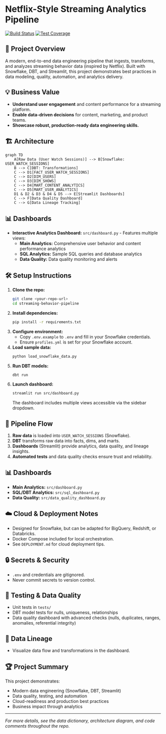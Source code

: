 # Netflix-Style Streaming Analytics Pipeline

[![Build Status](https://github.com/<your-username>/<your-repo>/actions/workflows/ci.yml/badge.svg)](https://github.com/<your-username>/<your-repo>/actions)
[![Test Coverage](https://img.shields.io/badge/coverage-90%25-brightgreen)](https://github.com/<your-username>/<your-repo>/actions)

## 🚀 Project Overview
A modern, end-to-end data engineering pipeline that ingests, transforms, and analyzes streaming behavior data (inspired by Netflix). Built with Snowflake, DBT, and Streamlit, this project demonstrates best practices in data modeling, quality, automation, and analytics delivery.

## 💡 Business Value
- **Understand user engagement** and content performance for a streaming platform.
- **Enable data-driven decisions** for content, marketing, and product teams.
- **Showcase robust, production-ready data engineering skills.**

## 🏗️ Architecture
```mermaid
graph TD
    A[Raw Data (User Watch Sessions)] --> B[Snowflake: USER_WATCH_SESSIONS]
    B --> C[DBT: Transformations]
    C --> D1[FACT_USER_WATCH_SESSIONS]
    C --> D2[DIM_USERS]
    C --> D3[DIM_SHOWS]
    C --> D4[MART_CONTENT_ANALYTICS]
    C --> D5[MART_USER_ANALYTICS]
    D1 & D2 & D3 & D4 & D5 --> E[Streamlit Dashboards]
    C --> F[Data Quality Dashboard]
    C --> G[Data Lineage Tracking]
```

## 📊 Dashboards
- **Interactive Analytics Dashboard:** `src/dashboard.py` - Features multiple views:
  - **Main Analytics:** Comprehensive user behavior and content performance analytics
  - **SQL Analytics:** Sample SQL queries and database analytics
  - **Data Quality:** Data quality monitoring and alerts

## 🛠️ Setup Instructions
1. **Clone the repo:**
   ```sh
   git clone <your-repo-url>
   cd streaming-behavior-pipeline
   ```
2. **Install dependencies:**
   ```sh
   pip install -r requirements.txt
   ```
3. **Configure environment:**
   - Copy `.env.example` to `.env` and fill in your Snowflake credentials.
   - Ensure `profiles.yml` is set for your Snowflake account.
4. **Load sample data:**
   ```sh
   python load_snowflake_data.py
   ```
5. **Run DBT models:**
   ```sh
   dbt run
   ```
6. **Launch dashboard:**
   ```sh
   streamlit run src/dashboard.py
   ```
   The dashboard includes multiple views accessible via the sidebar dropdown.

## 🔄 Pipeline Flow
1. **Raw data** is loaded into `USER_WATCH_SESSIONS` (Snowflake).
2. **DBT** transforms raw data into facts, dims, and marts.
3. **Dashboards** (Streamlit) provide analytics, data quality, and lineage insights.
4. **Automated tests** and data quality checks ensure trust and reliability.

## 📊 Dashboards
- **Main Analytics:** `src/dashboard.py`
- **SQL/DBT Analytics:** `src/sql_dashboard.py`
- **Data Quality:** `src/data_quality_dashboard.py`

## ☁️ Cloud & Deployment Notes
- Designed for Snowflake, but can be adapted for BigQuery, Redshift, or Databricks.
- Docker Compose included for local orchestration.
- See `DEPLOYMENT.md` for cloud deployment tips.

## 🔒 Secrets & Security
- `.env` and credentials are gitignored.
- Never commit secrets to version control.

## 🧪 Testing & Data Quality
- Unit tests in `tests/`
- DBT model tests for nulls, uniqueness, relationships
- Data quality dashboard with advanced checks (nulls, duplicates, ranges, anomalies, referential integrity)

## 🧬 Data Lineage
- Visualize data flow and transformations in the dashboard.

## 🏆 Project Summary
This project demonstrates:
- Modern data engineering (Snowflake, DBT, Streamlit)
- Data quality, testing, and automation
- Cloud-readiness and production best practices
- Business impact through analytics

---

*For more details, see the data dictionary, architecture diagram, and code comments throughout the repo.*
